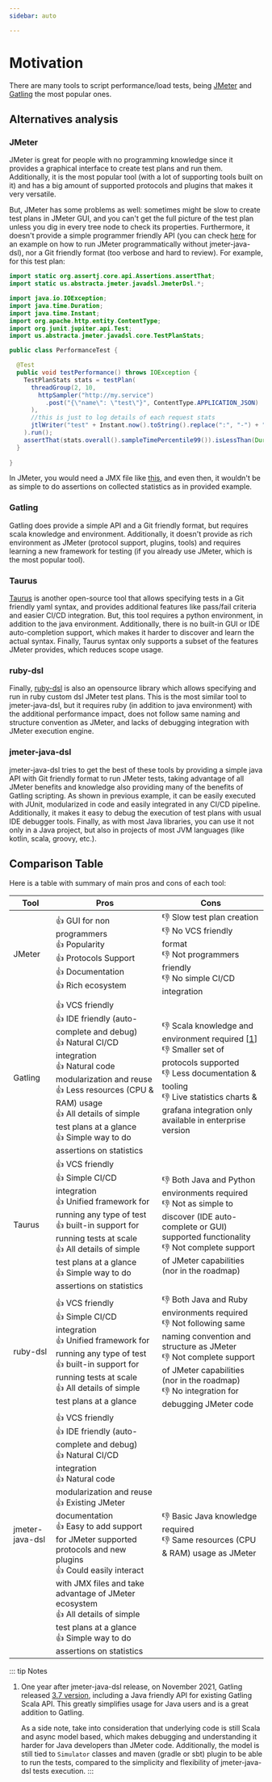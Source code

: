 ```yaml
---
sidebar: auto

---
```


# Motivation

There are many tools to script performance/load tests, being [JMeter](http://jmeter.apache.org/) and [Gatling](https://gatling.io/) the most popular ones.

## Alternatives analysis

### JMeter

JMeter is great for people with no programming knowledge since it provides a graphical interface to create test plans and run them. Additionally, it is the most popular tool (with a lot of supporting tools built on it) and has a big amount of supported protocols and plugins that makes it very versatile.

But, JMeter has some problems as well: sometimes might be slow to create test plans in JMeter GUI, and you can't get the full picture of the test plan unless you dig in every tree node to check its properties. Furthermore, it doesn't provide a simple programmer friendly API (you can check [here](https://www.blazemeter.com/blog/5-ways-launch-jmeter-test-without-using-jmeter-gui/) for an example on how to run JMeter programmatically without jmeter-java-dsl), nor a Git friendly format (too verbose and hard to review). For example, for this test plan:

```java
import static org.assertj.core.api.Assertions.assertThat;
import static us.abstracta.jmeter.javadsl.JmeterDsl.*;

import java.io.IOException;
import java.time.Duration;
import java.time.Instant;
import org.apache.http.entity.ContentType;
import org.junit.jupiter.api.Test;
import us.abstracta.jmeter.javadsl.core.TestPlanStats;

public class PerformanceTest {

  @Test
  public void testPerformance() throws IOException {
    TestPlanStats stats = testPlan(
      threadGroup(2, 10,
        httpSampler("http://my.service")
          .post("{\"name\": \"test\"}", ContentType.APPLICATION_JSON)
      ),
      //this is just to log details of each request stats
      jtlWriter("test" + Instant.now().toString().replace(":", "-") + ".jtl")
    ).run();
    assertThat(stats.overall().sampleTimePercentile99()).isLessThan(Duration.ofSeconds(5));
  }
  
}
```

In JMeter, you would need a JMX file like [this](../../docs/motivation/sample.jmx), and even then, it wouldn't be as simple to do assertions on collected statistics as in provided example.

### Gatling

Gatling does provide a simple API and a Git friendly format, but requires scala knowledge and environment. Additionally, it doesn't provide as rich environment as JMeter (protocol support, plugins, tools) and requires learning a new framework for testing (if you already use JMeter, which is the most popular tool).

### Taurus

[Taurus](https://gettaurus.org/) is another open-source tool that allows specifying tests in a Git friendly yaml syntax, and provides additional features like pass/fail criteria and easier CI/CD integration. But, this tool requires a python environment, in addition to the java environment. Additionally, there is no built-in GUI or IDE auto-completion support, which makes it harder to discover and learn the actual syntax. Finally, Taurus syntax only supports a subset of the features JMeter provides, which reduces scope usage.

### ruby-dsl

Finally, [ruby-dsl](https://github.com/flood-io/ruby-jmeter) is also an opensource library which allows specifying and run in ruby custom dsl JMeter test plans. This is the most similar tool to jmeter-java-dsl, but it requires ruby (in addition to java environment) with the additional performance impact, does not follow same naming and structure convention as JMeter, and lacks of debugging integration with JMeter execution engine.

### jmeter-java-dsl

jmeter-java-dsl tries to get the best of these tools by providing a simple java API with Git friendly format to run JMeter tests, taking advantage of all JMeter benefits and knowledge also providing many of the benefits of Gatling scripting.
As shown in previous example, it can be easily executed with JUnit, modularized in code and easily integrated in any CI/CD pipeline. Additionally, it makes it easy to debug the execution of test plans with usual IDE debugger tools. Finally, as with most Java libraries, you can use it not only in a Java project, but also in projects of most JVM languages (like kotlin, scala, groovy, etc.).

## Comparison Table

Here is a table with summary of main pros and cons of each tool:

| Tool            | Pros                                                                                                                                                                                                                                                                                                                                                                                                                                               | Cons                                                                                                                                                                                                                                    |
|-----------------|----------------------------------------------------------------------------------------------------------------------------------------------------------------------------------------------------------------------------------------------------------------------------------------------------------------------------------------------------------------------------------------------------------------------------------------------------|-----------------------------------------------------------------------------------------------------------------------------------------------------------------------------------------------------------------------------------------|
| JMeter          | 👍 GUI for non programmers<br/>👍 Popularity<br/>👍 Protocols Support<br/>👍 Documentation<br/>👍 Rich ecosystem                                                                                                                                                                                                                                                                                                                                   | 👎 Slow test plan creation<br/>👎 No VCS friendly format<br/>👎 Not programmers friendly<br/>👎 No simple CI/CD integration                                                                                                             |
| Gatling         | 👍 VCS friendly<br/>👍 IDE friendly (auto-complete and debug)<br/>👍 Natural CI/CD integration<br/>👍 Natural code modularization and reuse<br/>👍 Less resources (CPU & RAM) usage<br/>👍 All details of simple test plans at a glance<br/>👍 Simple way to do assertions on statistics                                                                                                                                                           | 👎 Scala knowledge and environment required [[1](#gatling-java)]<br/>👎 Smaller set of protocols supported<br/>👎 Less documentation & tooling<br/>👎 Live statistics charts & grafana integration only available in enterprise version |
| Taurus          | 👍 VCS friendly<br/>👍 Simple CI/CD integration<br/>👍 Unified framework for running any type of test<br/>👍 built-in support for running tests at scale<br/>👍 All details of simple test plans at a glance<br/>👍 Simple way to do assertions on statistics                                                                                                                                                                                      | 👎 Both Java and Python environments required<br/>👎 Not as simple to discover (IDE auto-complete or GUI) supported functionality<br/>👎 Not complete support of JMeter capabilities (nor in the roadmap)                               |
| ruby-dsl        | 👍 VCS friendly<br/>👍 Simple CI/CD integration<br/>👍 Unified framework for running any type of test<br/>👍 built-in support for running tests at scale<br/>👍 All details of simple test plans at a glance                                                                                                                                                                                                                                       | 👎 Both Java and Ruby environments required<br/>👎 Not following same naming convention and structure as JMeter<br/>👎 Not complete support of JMeter capabilities (nor in the roadmap)<br/>👎 No integration for debugging JMeter code |
| jmeter-java-dsl | 👍 VCS friendly<br/>👍 IDE friendly (auto-complete and debug)<br/>👍 Natural CI/CD integration<br/>👍 Natural code modularization and reuse<br/>👍 Existing JMeter documentation<br/>👍 Easy to add support for JMeter supported protocols and new plugins<br/>👍 Could easily interact with JMX files and take advantage of JMeter ecosystem<br/>👍 All details of simple test plans at a glance<br/>👍 Simple way to do assertions on statistics | 👎 Basic Java knowledge required<br/>👎 Same resources (CPU & RAM) usage as JMeter                                                                                                                                                      |

::: tip Notes
1. <a name="gatling-java"></a> One year after jmeter-java-dsl release, on November 2021, Gatling released [3.7 version](https://gatling.io/2021/11/gatling-3-7-java-dsl-kotlin-and-much-more/), including a Java friendly API for existing Gatling Scala API. This greatly simplifies usage for Java users and is a great addition to Gatling. 

   As a side note, take into consideration that underlying code is still Scala and async model based, which makes debugging and understanding it harder for Java developers than JMeter code. Additionally, the model is still tied to `Simulator` classes and maven (gradle or sbt) plugin to be able to run the tests, compared to the simplicity and flexibility of jmeter-java-dsl tests execution.
:::